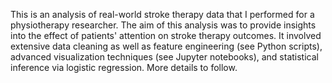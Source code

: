 This is an analysis of real-world stroke therapy data that I performed for a physiotherapy researcher. The aim of this analysis was to provide insights into the effect of patients' attention on stroke therapy outcomes.
It involved extensive data cleaning as well as feature engineering (see Python scripts), advanced visualization techniques (see Jupyter notebooks), and statistical inference via logistic regression.
More details to follow.
